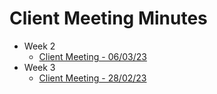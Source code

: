   # Client Meeting Minutes
  - Week 2
    - [Client Meeting - 06/03/23](https://docs.google.com/document/d/1Oef7dMk1FsAfgPTp9o9jupP9zY1D4fE8Nt3Y7CsRWqc/edit?usp=sharing)
  - Week 3
    - [Client Meeting - 28/02/23](https://docs.google.com/document/d/1YRk0W45AKdkK0R9SzEZRRBjMW_VHgW09q2eD7nWWy0o/edit?usp=sharing)
